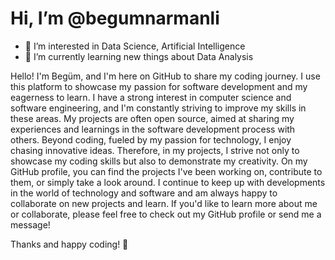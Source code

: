  # Hi, I’m @begumnarmanli
- 👀 I’m interested in Data Science, Artificial Intelligence
- 🌱 I’m currently learning new things about Data Analysis


Hello! I'm Begüm, and I'm here on GitHub to share my coding journey. I use this platform to showcase my passion for software development and my eagerness to learn.
I have a strong interest in computer science and software engineering, and I'm constantly striving to improve my skills in these areas.
My projects are often open source, aimed at sharing my experiences and learnings in the software development process with others.
Beyond coding, fueled by my passion for technology, I enjoy chasing innovative ideas. Therefore, in my projects, I strive not only to showcase my coding skills but also to demonstrate my creativity.
On my GitHub profile, you can find the projects I've been working on, contribute to them, or simply take a look around.
I continue to keep up with developments in the world of technology and software and am always happy to collaborate on new projects and learn.
If you'd like to learn more about me or collaborate, please feel free to check out my GitHub profile or send me a message!

Thanks and happy coding! 🤩

<!---
begumnarmanli/begumnarmanli is a ✨ special ✨ repository because its `README.md` (this file) appears on your GitHub profile.
You can click the Preview link to take a look at your changes.
--->
